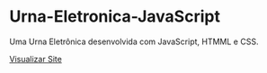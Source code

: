 # Urna-Eletronica-JavaScript
Uma Urna Eletrônica desenvolvida com JavaScript, HTMML e CSS.

<a href="https://lphbackspace.github.io/Urna-Eletronica-JavaScript/urna%20eletronica/index.html">Visualizar Site</a>
